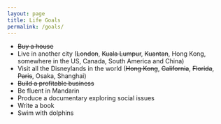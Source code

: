 ```yaml
---
layout: page
title: Life Goals
permalink: /goals/
---
```

* <del>Buy a house</del>
* Live in another city (<del>London</del>, <del>Kuala Lumpur</del>, <del>Kuantan</del>, Hong Kong, somewhere in the US, Canada, South America and China)
* Visit all the Disneylands in the world (<del>Hong Kong</del>, <del>California</del>, <del>Florida</del>, <del>Paris</del>, Osaka, Shanghai)
* <del>Build a profitable business</del>
* Be fluent in Mandarin
* Produce a documentary exploring social issues
* Write a book
* Swim with dolphins

